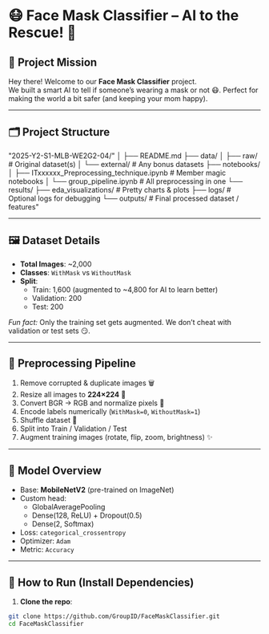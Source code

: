 # 😷 Face Mask Classifier – AI to the Rescue! 🦾

## 🚀 Project Mission
Hey there! Welcome to our **Face Mask Classifier** project.  
We built a smart AI to tell if someone’s wearing a mask or not 😷. Perfect for making the world a bit safer (and keeping your mom happy).  

---

## 🗂 Project Structure

"2025-Y2-S1-MLB-WE2G2-04/"
│
├── README.md
├── data/
│ ├── raw/ # Original dataset(s)
│ └── external/ # Any bonus datasets
├── notebooks/
│ ├── ITxxxxxx_Preprocessing_technique.ipynb # Member magic notebooks
│ └── group_pipeline.ipynb # All preprocessing in one
└── results/
├── eda_visualizations/ # Pretty charts & plots
├── logs/ # Optional logs for debugging
└── outputs/ # Final processed dataset / features"

---

## 🖼 Dataset Details
- **Total Images**: ~2,000  
- **Classes**: `WithMask` vs `WithoutMask`  
- **Split**:  
  - Train: 1,600 (augmented to ~4,800 for AI to learn better)  
  - Validation: 200  
  - Test: 200  

*Fun fact:* Only the training set gets augmented. We don’t cheat with validation or test sets 😏.  

---

## 🔧 Preprocessing Pipeline
1. Remove corrupted & duplicate images 🗑️  
2. Resize all images to **224×224** 📏  
3. Convert BGR → RGB and normalize pixels 🎨  
4. Encode labels numerically (`WithMask=0`, `WithoutMask=1`)  
5. Shuffle dataset 🔀  
6. Split into Train / Validation / Test  
7. Augment training images (rotate, flip, zoom, brightness) ✨  

---

## 🧠 Model Overview
- Base: **MobileNetV2** (pre-trained on ImageNet)  
- Custom head:
  - GlobalAveragePooling  
  - Dense(128, ReLU) + Dropout(0.5)  
  - Dense(2, Softmax)  
- Loss: `categorical_crossentropy`  
- Optimizer: `Adam`  
- Metric: `Accuracy`  

---

## 🎯 How to Run (Install Dependencies)
1. **Clone the repo**:  
```bash
git clone https://github.com/GroupID/FaceMaskClassifier.git
cd FaceMaskClassifier
